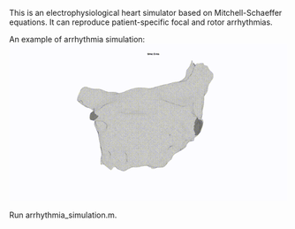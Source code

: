 This is an electrophysiological heart simulator based on Mitchell-Schaeffer equations. It can reproduce patient-specific focal and rotor arrhythmias. 

An example of arrhythmia simulation:  
![Demo](demo.gif)

Run arrhythmia_simulation.m.  
